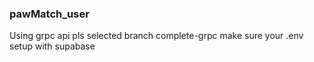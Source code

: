 ### pawMatch_user


Using grpc api pls selected branch complete-grpc 
make sure your .env setup with supabase


